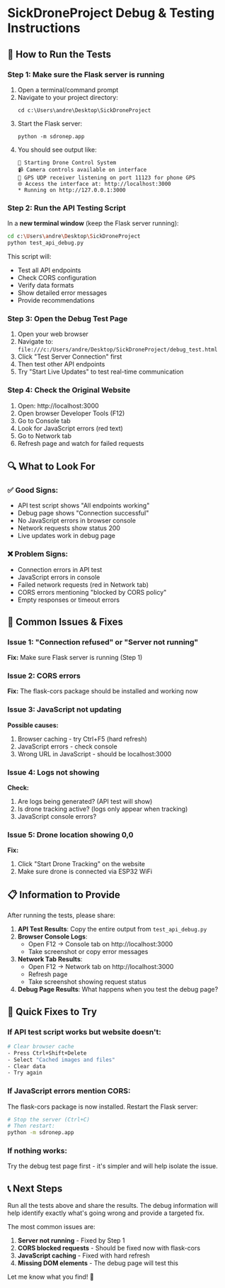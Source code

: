 # SickDroneProject Debug & Testing Instructions

## 🚀 How to Run the Tests

### Step 1: Make sure the Flask server is running
1. Open a terminal/command prompt
2. Navigate to your project directory:
   ```
   cd c:\Users\andre\Desktop\SickDroneProject
   ```
3. Start the Flask server:
   ```
   python -m sdronep.app
   ```
4. You should see output like:
   ```
   🚀 Starting Drone Control System
   📹 Camera controls available on interface
   📱 GPS UDP receiver listening on port 11123 for phone GPS
   🌐 Access the interface at: http://localhost:3000
   * Running on http://127.0.0.1:3000
   ```

### Step 2: Run the API Testing Script
In a **new terminal window** (keep the Flask server running):
```bash
cd c:\Users\andre\Desktop\SickDroneProject
python test_api_debug.py
```

This script will:
- Test all API endpoints
- Check CORS configuration  
- Verify data formats
- Show detailed error messages
- Provide recommendations

### Step 3: Open the Debug Test Page
1. Open your web browser
2. Navigate to: `file:///c:/Users/andre/Desktop/SickDroneProject/debug_test.html`
3. Click "Test Server Connection" first
4. Then test other API endpoints
5. Try "Start Live Updates" to test real-time communication

### Step 4: Check the Original Website
1. Open: http://localhost:3000
2. Open browser Developer Tools (F12)
3. Go to Console tab
4. Look for JavaScript errors (red text)
5. Go to Network tab
6. Refresh page and watch for failed requests

## 🔍 What to Look For

### ✅ Good Signs:
- API test script shows "All endpoints working"
- Debug page shows "Connection successful"
- No JavaScript errors in browser console
- Network requests show status 200
- Live updates work in debug page

### ❌ Problem Signs:
- Connection errors in API test
- JavaScript errors in console
- Failed network requests (red in Network tab)
- CORS errors mentioning "blocked by CORS policy"
- Empty responses or timeout errors

## 🐛 Common Issues & Fixes

### Issue 1: "Connection refused" or "Server not running"
**Fix:** Make sure Flask server is running (Step 1)

### Issue 2: CORS errors
**Fix:** The flask-cors package should be installed and working now

### Issue 3: JavaScript not updating
**Possible causes:**
1. Browser caching - try Ctrl+F5 (hard refresh)
2. JavaScript errors - check console
3. Wrong URL in JavaScript - should be localhost:3000

### Issue 4: Logs not showing
**Check:**
1. Are logs being generated? (API test will show)
2. Is drone tracking active? (logs only appear when tracking)
3. JavaScript console errors?

### Issue 5: Drone location showing 0,0
**Fix:** 
1. Click "Start Drone Tracking" on the website
2. Make sure drone is connected via ESP32 WiFi

## 📋 Information to Provide

After running the tests, please share:

1. **API Test Results**: Copy the entire output from `test_api_debug.py`
2. **Browser Console Logs**: 
   - Open F12 → Console tab on http://localhost:3000
   - Take screenshot or copy error messages
3. **Network Tab Results**:
   - Open F12 → Network tab on http://localhost:3000  
   - Refresh page
   - Take screenshot showing request status
4. **Debug Page Results**: What happens when you test the debug page?

## 🔧 Quick Fixes to Try

### If API test script works but website doesn't:
```bash
# Clear browser cache
- Press Ctrl+Shift+Delete
- Select "Cached images and files"
- Clear data
- Try again
```

### If JavaScript errors mention CORS:
The flask-cors package is now installed. Restart the Flask server:
```bash
# Stop the server (Ctrl+C)
# Then restart:
python -m sdronep.app
```

### If nothing works:
Try the debug test page first - it's simpler and will help isolate the issue.

## 📞 Next Steps

Run all the tests above and share the results. The debug information will help identify exactly what's going wrong and provide a targeted fix.

The most common issues are:
1. **Server not running** - Fixed by Step 1
2. **CORS blocked requests** - Should be fixed now with flask-cors
3. **JavaScript caching** - Fixed with hard refresh
4. **Missing DOM elements** - The debug page will test this

Let me know what you find! 🚀

